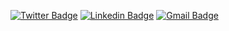 [![Twitter Badge](https://img.shields.io/badge/-Erasmo_Neto-1ca0f1?style=for-the-badge&logo=twitter&logoColor=white&link=https://twitter.com/erasmo_aln)](https://twitter.com/erasmo_aln) 
[![Linkedin Badge](https://img.shields.io/badge/-Erasmo_Neto-blue?style=for-the-badge&logo=Linkedin&logoColor=white&link=https://www.linkedin.com/in/erasmoneto/)](https://www.linkedin.com/in/erasmoneto/)
[![Gmail Badge](https://img.shields.io/badge/-erasmo.aln@gmail.com-white?style=for-the-badge&logo=Gmail&logoColor=white&link=mailto:erasmo.aln@gmail.com)](mailto:erasmo.aln@gmail.com)







<!--
**erasmo-aln/erasmo-aln** is a ✨ _special_ ✨ repository because its `README.md` (this file) appears on your GitHub profile.
flat-square
Here are some ideas to get you started:

- 🔭 I’m currently working on ...
- 🌱 I’m currently learning ...
- 👯 I’m looking to collaborate on ...
- 🤔 I’m looking for help with ...
- 💬 Ask me about ...
- 📫 How to reach me: ...
- 😄 Pronouns: ...
- ⚡ Fun fact: ...
-->
